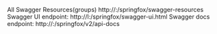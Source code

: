 






All Swagger Resources(groups) http://<host>:<port>/springfox/swagger-resources
Swagger UI endpoint: http://l<host>:<port>/springfox/swagger-ui.html
Swagger docs endpoint: http://<host>:<port>/springfox/v2/api-docs